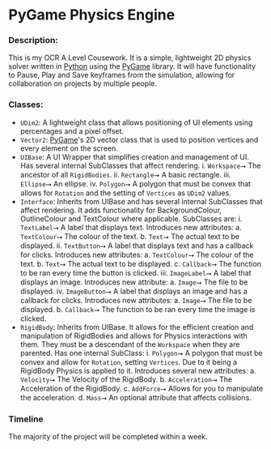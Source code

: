 # PyGame Physics Engine
### Description:
This is my OCR A Level Cousework. It is a simple, lightweight 2D physics solver written in [Python](https://www.python.org) using the [PyGame](https://www.pygame.org/wiki/about) library. It will have functionality to Pause, Play and Save keyframes from the simulation, allowing for collaboration on projects by multiple people.
### Classes:
- `UDim2`: A lightweight class that allows positioning of UI elements using percentages and a pixel offset.
- `Vector2`: [PyGame](https://www.pygame.org/wiki/about)'s 2D vector class that is used to position vertices and every element on the screen.
- `UIBase`: A UI Wrapper that simplifies creation and management of UI. Has several internal SubClasses that affect rendering. 
  i. `Workspace`⭢ The ancestor of all `RigidBodies`.
  ii. `Rectangle`⭢ A basic rectangle.
  iii. `Ellipse`⭢ An ellipse.
  iv. `Polygon`⭢ A polygon that must be convex that allows for `Rotation` and the setting of `Vertices` as `UDim2` values.
- `Interface`: Inherits from UIBase and has several internal SubClasses that affect rendering. It adds functionality for BackgroundColour, OutlineColour and TextColour where applicable. SubClasses are:
  i. `TextLabel`⭢ A label that displays text. Introduces new attributes:
    a. `TextColour`⭢ The colour of the text.
    b. `Text`⭢ The actual text to be displayed.
  ii. `TextButton`⭢ A label that displays text and has a callback for clicks. Introduces new attributes:
    a. `TextColour`⭢ The colour of the text.
    b. `Text`⭢ The actual text to be displayed.
    c. `Callback`⭢ The function to be ran every time the button is clicked.
  iii. `ImageLabel`⭢ A label that displays an image. Introduces new attribute:
    a. `Image`⭢ The file to be displayed.
  iv. `ImageButton`⭢ A label that displays an image and has a callback for clicks. Introduces new attributes:
    a. `Image`⭢ The file to be displayed.
    b. `Callback`⭢ The function to be ran every time the image is clicked.
- `RigidBody`: Inherits from UIBase. It allows for the efficient creation and manipulation of RigidBodies and allows for Physics interactions with them. They must be a descendant of the `Workspace` when they are parented. Has one internal SubClass:
  i. `Polygon`⭢ A polygon that must be convex and allow for `Rotation`, setting `Vertices`. Due to it being a RigidBody Physics is applied to it. Introduces several new attributes:
    a. `Velocity`⭢ The Velocity of the RigidBody.
    b. `Acceleration`⭢ The Acceleration of the RigidBody.
    c. `AddForce`⭢ Allows for you to manipulate the acceleration.
    d. `Mass`⭢ An optional attribute that affects collisions.
    
### Timeline
The majority of the project will be completed within a week.

